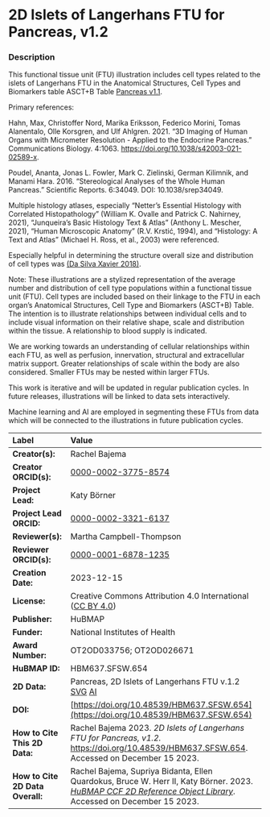 # 2D Islets of Langerhans FTU for Pancreas, v1.2

### Description
This functional tissue unit (FTU) illustration includes cell types related to the islets of Langerhans FTU in the Anatomical Structures, Cell Types and Biomarkers table ASCT+B Table [Pancreas v1.1](https://doi.org/10.48539/HBM557.XHHV.557). 

Primary references:

Hahn, Max, Christoffer Nord, Marika Eriksson, Federico Morini, Tomas Alanentalo, Olle Korsgren, and Ulf Ahlgren. 2021. “3D Imaging of Human Organs with Micrometer Resolution - Applied to the Endocrine Pancreas.” Communications Biology. 4:1063. https://doi.org/10.1038/s42003-021-02589-x.

Poudel, Ananta, Jonas L. Fowler, Mark C. Zielinski, German Kilimnik, and Manami Hara. 2016. “Stereological Analyses of the Whole Human Pancreas.” Scientific Reports. 6:34049. DOI: 10.1038/srep34049.

Multiple histology atlases, especially “Netter’s Essential Histology with Correlated Histopathology” (William K. Ovalle and Patrick C. Nahirney, 2021), “Junqueira’s Basic Histology Text & Atlas” (Anthony L. Mescher, 2021), “Human Microscopic Anatomy” (R.V. Krstić, 1994), and “Histology: A Text and Atlas” (Michael H. Ross, et al., 2003) were referenced.

Especially helpful in determining the structure overall size and distribution of cell types was [(Da Silva Xavier 2018)](https://doi.org/10.3390/jcm7030054).

Note: These illustrations are a stylized representation of the average number and distribution of cell type populations within a functional tissue unit (FTU). Cell types are included based on their linkage to the FTU in each organ’s Anatomical Structures, Cell Type and Biomarkers (ASCT+B) Table. The intention is to illustrate relationships between individual cells and to include visual information on their relative shape, scale and distribution within the tissue. A relationship to blood supply is indicated.

We are working towards an understanding of cellular relationships within each FTU, as well as perfusion, innervation, structural and extracellular matrix support. Greater relationships of scale within the body are also considered. Smaller FTUs may be nested within larger FTUs.

This work is iterative and will be updated in regular publication cycles. In future releases, illustrations will be linked to data sets interactively. 

Machine learning and AI are employed in segmenting these FTUs from data which will be connected to the illustrations in future publication cycles.


| Label | Value |
| :------------- |:-------------|
| **Creator(s):** | Rachel Bajema |
| **Creator ORCID(s):** | [0000-0002-3775-8574](https://orcid.org/0000-0002-3775-8574) |
| **Project Lead:** | Katy B&ouml;rner |
| **Project Lead ORCID:** | [0000-0002-3321-6137](https://orcid.org/0000-0002-3321-6137) |
| **Reviewer(s):** |Martha Campbell-Thompson |
| **Reviewer ORCID(s):** | [0000-0001-6878-1235](https://orcid.org/0000-0001-6878-1235) |
| **Creation Date:** | 2023-12-15 |
| **License:** | Creative Commons Attribution 4.0 International ([CC BY 4.0](https://creativecommons.org/licenses/by/4.0/)) |
| **Publisher:** | HuBMAP |
| **Funder:** | National Institutes of Health |
| **Award Number:** | OT2OD033756; OT2OD026671 |
| **HuBMAP ID:** | HBM637.SFSW.654 |
| **2D Data:** | Pancreas, 2D Islets of Langerhans FTU v.1.2 [SVG](https://cdn.humanatlas.io/hra-releases/v2.0/2d-ftu/2d-ftu-pancreas-islets-langerhans.svg) [AI](https://cdn.humanatlas.io/hra-releases/v2.0/2d-ftu/2d-ftu-pancreas-islets-langerhans.ai)|
| **DOI:** |[https://doi.org/10.48539/HBM637.SFSW.654](https://doi.org/10.48539/HBM637.SFSW.654) |
| **How to Cite This 2D Data:** | Rachel Bajema 2023. *2D Islets of Langerhans FTU for Pancreas, v1.2.* https://doi.org/10.48539/HBM637.SFSW.654. Accessed on December 15 2023.  |
| **How to Cite 2D Data Overall:** | Rachel Bajema, Supriya Bidanta, Ellen Quardokus,  Bruce W. Herr II, Katy Börner. 2023. [*HuBMAP CCF 2D Reference Object Library*](https://humanatlas.io/2d-ftu-illustrations). Accessed on December 15 2023. |
